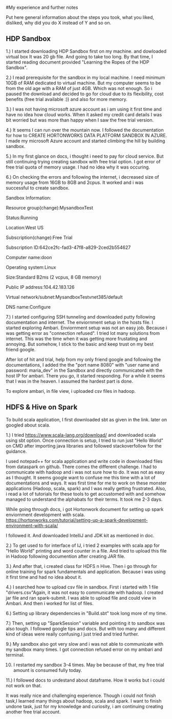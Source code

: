 #My experience and further notes

Put here general information about the steps you took, what you liked, disliked, why did you do X instead of Y and so on.

## HDP Sandbox
1.) I started downloading HDP Sandbox first on my machine. and dowloaded virtual box It was 20 gb file. And going to take too long. By that time, I started reading document provided "Learning the Ropes of the HDP Sandbox".

2.) I read prerequisite for the sandbox in my local machine. I need minimum 10GB of RAM dedicated to virtual machine. But my computer seems to be from the old age with a RAM of just 4GB. Which was not enough. So i paused the download and  decided to go for cloud due to its flexibility, cost benefits (free trial available :)) and also for more memory.

3.) I was not having microsoft azure account as i am using it first time and have no idea how cloud works. When it asked my credit card details I was bit worried but was more than happy when I saw the free trial version.

4.) It seems I can run over the mountain now. I followed the documentation for how to CREATE HORTONWORKS DATA PLATFORM SANDBOX IN AZURE. I made my microsoft Azure account and started climbing the hill by building sandbox.

5.) In my first glance on docs, i thought i need to pay for cloud service. But still continuing trying creating sandbox with free trial option. I got error of free trial quota of memory usage. I had no idea why it was occuring.

6.) On checking the errors and following the internet, i decreased size of memory usage from 16GB to 8GB and 2cpus. It worked and i was successful to create sandbox. 

Sandbox Information: 

Resource group(change):MysandboxTest

Status:Running

Location:West US    

Subscription(change):Free Trial

Subscription ID:642ce2fc-fad3-47f8-a829-2ced2b554627 

Computer name:doon 

Operating system:Linux

Size:Standard B2ms (2 vcpus, 8 GB memory) 

Public IP address:104.42.183.126

Virtual network/subnet:MysandboxTestvnet385/default  

DNS name:Configure

7.)  I started configuring SSH tunneling and downloaded putty following documentation and internet. The enviornment setup in the hosts file. I started exploring Ambari. Enviornment setup was not an easy job. Because i was getting error as "connection refused". I tried lot many solutions from internet. This was the time when it was getting more frustating and annoying. But somehow, I stick to the basic and keep trust on my best friend google. 

After lot of hit and trial, help from my only friend google and following the documentations, I added the the "port name 8080" with "user name and password: maria_dev" in the Sandbox and directly communicated with the host IP for ambari. There you go, it started responding. For a while it seems that I was in the heaven. I assumed the hardest part is done. 

To explore ambari, in file view, i uploaded csv files in hadoop.

## HDFS & Hive on Spark
To build scala application, I first downloaded sbt as given in the link. later on googled about scala.

1.) I tried https://www.scala-lang.org/download/ and downloaded scala using sbt option. Once connection is setup, I tried to run just "Hello World" on CMD after importing java libraries and followed stackoverfollow for the guidance. 

I used notepad++ for scala application and write code in downloaded files from dataspark on github. There comes the different challenge. I had to communicate with hadoop and i was not sure how to do. It was not as easy as I thought. It seems google want to confuse me this time with a lot of documentations and ways.
It was first time for me to work on these monster applications (Hadoop, scala, spark) and I was really getting frustrated. Also, i read a lot of tutorials for these tools to get accustomed with and somehow managed to understand the alphabats for their terms. It took me 2-3 days.

While going through docs, i got Hortonwork document for setting up spark enviornment development with scala.
https://hortonworks.com/tutorial/setting-up-a-spark-development-environment-with-scala/

I followed it. And downloaded IntelliJ and JDK kit as mentioned in doc.

2.) To get used to for interface of IJ, i tried 2 examples with scala app for "Hello World" printing and word counter in a file.
   And tried to upload this file in Hadoop following documention after creating JAR file.
 
 3.) And after that, i created class for HDFS n Hive. Then i go through for online training for spark fundamentals and application. Because i was using it first time and had no idea about it.
 
 4.) I searched how to upload csv file in sandbox. First i started with 1 file "drivers.csv"Again, it was not easy to communicate with hadoop. I created jar file and ran spark-submit. I was able to upload file and could view in Ambari. And then i worked for list of files.
 
 6.) Setting up library dependencies in "Build.sbt" took long more of my time.
  
 7.) Then, setting up "SparkSession" variable and pointing it to sandbox was also tough. I followed google tips and docs. But with too many and different kind of ideas were really confusing.I just tried and tried further.
 
 9.) My sandbox also got very slow and i was not able to communicate with my sandbox many times. I got connection refused error on my ambari and terminal. 
 
 10. I restarted my sandbox 3-4 times. May be because of that, my free trial amount is consumed fully today. 
 
 11.) I followed docs to undestand about dataframe. How it works but i could not work on that.
 
 It was really nice and challenging experience. Though i could not finish task,I learned many things about hadoop, scala and spark.
 I want to finish undone task, just for my knowledge and curiosity, i am continuing creating another free trial account.
 

